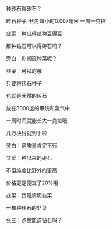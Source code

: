 种砖石得砖石？



砖石种子 甲烷 每小时0.007毫米 一周一克拉



韭菜：种瓜得瓜种豆得豆

那种钻石可以得砖石吗？

旁白：你搁这种菜呢？

韭菜：可以的哦

只要将砖石种子

也就是天然的砖石

放在3000度的甲烷和氢气中

一周时间就能长大一克拉哦

几万块钱就到手啦

旁白：这质量肯定不行

韭菜：种出来的砖石

不但纯度比野外的更高

价格更是便宜了20%哦

韭菜：我是黎明韭菜

一棵种砖石的韭菜

张三：点赞能送钻石吗？

